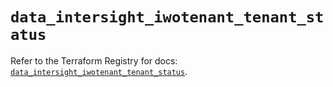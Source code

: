 # `data_intersight_iwotenant_tenant_status`

Refer to the Terraform Registry for docs: [`data_intersight_iwotenant_tenant_status`](https://registry.terraform.io/providers/ciscodevnet/intersight/1.0.71/docs/data-sources/iwotenant_tenant_status).
